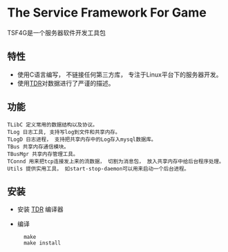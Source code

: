 The Service Framework For Game
==============================
TSF4G是一个服务器软件开发工具包

特性
----
- 使用C语言编写， 不链接任何第三方库， 专注于Linux平台下的服务器开发。
- 使用[TDR](http://github.com/randyliu/TDR)对数据进行了严谨的描述。
	

功能
----
	TLibC 定义常用的数据结构以及协议。
	TLog 日志工具, 支持写log到文件和共享内存。
	TLogD 日志进程， 支持把共享内存中的Log存入mysql数据库。
	TBus 共享内存通信模块。
	TBusMgr 共享内存管理工具。
	TConnd 用来把tcp连接发上来的流数据， 切割为消息包， 放入共享内存中给后台程序处理。
	Utils 提供实用工具， 如start-stop-daemon可以用来启动一个后台进程。
	
安装
----
- 安装 [TDR](http://github.com/randyliu/TDR) 编译器
- 编译

		make
		make install
